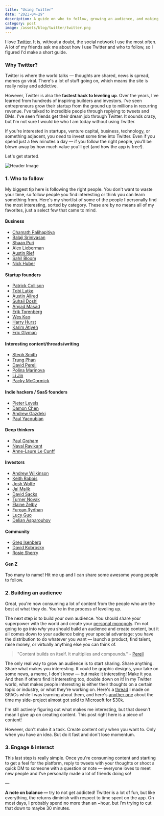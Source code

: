 ```yaml
---
title: "Using Twitter"
date: "2021-04-29"
description: A guide on who to follow, growing an audience, and making the most out of the noisy bird app.
category: post
image: /assets/blog/twitter/twitter.png
---
```


I love [Twitter](https://twitter.com/samaysham). It is, without a doubt, the social network I use the most often. A lot of my friends ask me about how I use Twitter and who to follow, so I figured I'd make a short guide.

### Why Twitter?

Twitter is where the world talks — thoughts are shared, news is spread, memes go viral. There's a lot of stuff going on, which means the site is really noisy and addictive.

However, Twitter is also the **fastest hack to leveling up**. Over the years, I've learned from hundreds of inspiring builders and investors. I've seen entrepreneurs grow their startup from the ground up to millions in recurring revenue. I've talked to incredible people through replying to tweets and DMs. I've seen friends get their dream job through Twitter. It sounds crazy, but I'm not sure I would be who I am today without using Twitter.

If you're interested in startups, venture capital, business, technology, or something adjacent, you _need_ to invest some time into Twitter. Even if you spend just a few minutes a day — if you follow the right people, you'll be blown away by how much value you'll get (and how the app is free!).

Let's get started.

![Header Image](/assets/blog/twitter/twitter.png)

### 1. Who to follow

My biggest tip here is following the right people. You don't want to waste your time, so follow people you find interesting or think you can learn something from. Here's my shortlist of some of the people I personally find the most interesting, sorted by category. These are by no means all of my favorites, just a select few that came to mind.

#### Business
- [Chamath Palihapitiya](https://twitter.com/chamath)
- [Balaji Srinivasan](https://twitter.com/balajis)
- [Shaan Puri](https://twitter.com/ShaanVP)
- [Alex Lieberman](https://twitter.com/businessbarista)
- [Austin Rief](https://twitter.com/austin_rief)
- [Sahil Bloom](https://twitter.com/SahilBloom)
- [Nick Huber](https://twitter.com/sweatystartup)

#### Startup founders
- [Patrick Collison](https://twitter.com/patrickc)
- [Tobi Lutke](https://twitter.com/tobi)
- [Austin Allred](https://twitter.com/Austen)
- [Suhail Doshi](https://twitter.com/Suhail)
- [Amjad Masad](https://twitter.com/amasad)
- [Erik Torenberg](https://twitter.com/eriktorenberg)
- [Wes Kao](https://twitter.com/wes_kao)
- [Harry Hurst](https://twitter.com/harryhurst)
- [Karim Atiyeh](https://twitter.com/karimatiyeh)
- [Eric Glyman](https://twitter.com/eglyman)

#### Interesting content/threads/writing
- [Steph Smith](https://twitter.com/stephsmithio)
- [Trung Phan](https://twitter.com/TrungTPhan)
- [David Perell](https://twitter.com/david_perell)
- [Polina Marinova](https://twitter.com/polina_marinova)
- [Li Jin](https://twitter.com/ljin18)
- [Packy McCormick](https://twitter.com/packyM)

#### Indie hackers / SaaS founders
- [Pieter Levels](https://twitter.com/levelsio)
- [Damon Chen](https://twitter.com/damengchen)
- [Andrew Gazdeki](https://twitter.com/agazdecki)
- [Paul Yacoubian](https://twitter.com/PaulYacoubian)

#### Deep thinkers 
- [Paul Graham](https://twitter.com/paulg)
- [Naval Ravikant](https://twitter.com/naval) 
- [Anne-Laure Le Cunff](https://twitter.com/anthilemoon)

#### Investors
- [Andrew Wilkinson](https://twitter.com/awilkinson)
- [Keith Rabois](https://twitter.com/rabois)
- [Josh Wolfe](https://twitter.com/wolfejosh)
- [Jai Malik](https://twitter.com/Jai__Malik)
- [David Sacks](https://twitter.com/DavidSacks)
- [Turner Novak](https://twitter.com/TurnerNovak)
- [Elaine Zelby](https://twitter.com/ezelby)
- [Furqan Rydhan](https://twitter.com/FurqanR)
- [Lucy Guo](https://twitter.com/lucy_guo)
- [Delian Asparouhov](https://twitter.com/zebulgar)

#### Community
- [Greg Isenberg](https://twitter.com/gregisenberg)
- [David Kobrosky](https://twitter.com/thebrunchguy)
- [Rosie Sherry](https://twitter.com/rosiesherry)

#### Gen Z
Too many to name! Hit me up and I can share some awesome young people to follow.

### 2. Building an audience

Great, you're now consuming a lot of content from the people who are the best at what they do. You're in the process of leveling up.

The next step is to build your own audience. You should share your superpower with the world and create your [personal monopoly](https://perell.com/note/build-a-personal-monopoly/). I'm not going to go into _why_ you should build an audience and create content, but it all comes down to your audience being your special advantage: you have the distribution to do whatever you want — launch a product, find talent, raise money, or virtually anything else you can think of.

> "Content builds on itself. It multiplies and compounds." - [Perell](https://perell.com/essay/the-ultimate-guide-to-writing-online/)

The only real way to grow an audience is to start sharing. Share anything. Share what makes you interesting. It could be graphic designs, your take on some news, a meme, I don't know — but make it interesting! Make it you. And then if others find it interesting too, double down on it! In my Twitter world, what makes people interesting is either their thoughts on a certain topic or industry, or what they're working on. Here's a [thread](https://twitter.com/samaysham/status/1360772448023633920) I made on SPACs while I was learning about them, and here's [another one](https://twitter.com/samaysham/status/1377659922071097348) about the time my side-project almost got sold to Microsoft for $30k. 

I'm still actively figuring out what makes me interesting, but that doesn't mean I give up on creating content. This post right here is a piece of content!

However, don't make it a task. Create content only when you want to. Only when you have an idea. But do it fast and don't lose momentum.

### 3. Engage & interact

This last step is really simple. Once you're consuming content and starting to get a feel for the platform, reply to tweets with your thoughts or shoot a quick DM to someone with a question or note — everyone loves to meet new people and I've personally made a lot of friends doing so!

—

**A note on balance —** try to not get addicted! Twitter is a lot of fun, but like everything, the returns diminish with respect to time spent on the app. On most days, I probably spend no more than an ~hour, but I'm trying to cut that down to maybe 30 minutes. 
